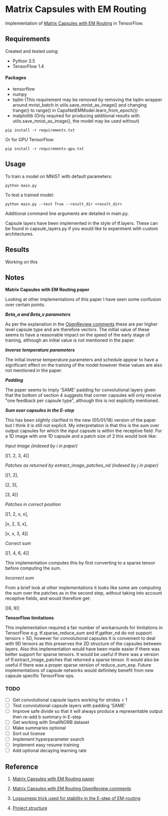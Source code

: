 # Matrix Capsules with EM Routing

Implementation of [Matrix Capsules with EM Routing](https://openreview.net/pdf?id=HJWLfGWRb) in TensorFlow.

## Requirements
Created and tested using:
- Python 3.5
- TensorFlow 1.4

#### Packages
- tensorflow
- numpy
- tqdm (This requirement may be removed by removing the tqdm wrapper around mnist_batch in utils.save_mnist_as_image() and changing trange() to range() in CapsNetEMModel.learn_from_epoch())
- matplotlib (Only required for producing additional results with utils.save_mnist_as_image(), the model may be used without) 

```commandline
pip install -r requirements.txt
```

Or for GPU TensorFlow:

```commandline
pip install -r requirements-gpu.txt
```

## Usage

To train a model on MNIST with default parameters:

```commandline
python main.py
```

To test a trained model:

```commandline
python main.py --test True --result_dir <result_dir>
```

Additional command line arguments are detailed in main.py.

Capsule layers have been implemented in the style of tf.layers. These can be found in capsule_layers.py if you would 
like to experiment with custom architectures. 

## Results

Working on this

## Notes

**Matrix Capsules with EM Routing paper**

Looking at other implementations of this paper I have seen some confusion over certain points.

**_Beta_a and Beta_v parameters_**

As per the explanation in the [OpenReview comments](https://openreview.net/forum?id=HJWLfGWRb) these are per higher 
level capsule type and are therefore vectors. The initial value of these seems to have a reasonable impact on the speed
of the early stage of training, although an initial value is not mentioned in the paper.

**_Inverse temperature parameters_**

The initial inverse temperature parameters and schedule appear to have a significant effect on the training of the model 
however these values are also not mentioned in the paper.

**_Padding_**

The paper seems to imply 'SAME' padding for convolutional layers given that the bottom of section 4 suggests that corner
capsules will only receive "one feedback per capsule type", although this is not explicitly mentioned.

**_Sum over capsules in the E-step_**

This has been slightly clarified in the new (05/01/18) version of the paper but I think it is still not explicit.
My interpretation is that this is the sum over output capsules for which the input capsule is within the receptive
field. For a 1D image with one 1D capsule and a patch size of 2 this would look like:

*Input image (indexed by i in paper)*

[[1, 2, 3, 4]]

*Patches as returned by extract_image_patches_nd (indexed by j in paper)*

[[1, 2],

 [2, 3],
 
 [3, 4]] 

*Patches in correct position*

[[1, 2, x, x],

 [x, 2, 3, x],
 
 [x, x, 3, 4]]
 
*Correct sum*

[[1, 4, 6, 4]]

This implementation computes this by first converting to a sparse tensor before computing the sum.

*Incorrect sum*

From a brief look at other implementations it looks like some are computing the sum over the patches as in the
second step, without taking into account receptive fields, and would therefore get:

[[6, 9]]


**TensorFlow limitations**

This implementation required a fair number of workarounds for limitations in TensorFlow e.g. tf.sparse_reduce_sum and 
tf.gather_nd do not support tensors > 5D, however for convolutional capsules it is convenient to deal with 9D tensors
as this preserves the 2D structure of the capsules between layers. Also this implementation would have been made easier 
if there was better support for sparse tensors. It would be useful if there was a version of tf.extract_image_patches
that returned a sparse tensor. It would also be useful if there was a proper sparse version of reduce_sum_exp.
Future implementations of capsule networks would definitely benefit from new capsule specific TensorFlow ops. 

### TODO

- [ ] Get convolutional capsule layers working for strides > 1
- [ ] Test convolutional capsule layers with padding 'SAME'
- [ ] Improve safe divide so that it will always produce a representable output then re-add b summary in E-step
- [ ] Get working with SmallNORB dataset
- [ ] Make summaries optional
- [ ] Sort out license
- [ ] Implement hyperparameter search
- [ ] Implement easy resume training
- [ ] Add optional decaying learning rate

## Reference
1. [Matrix Capsules with EM Routing paper](https://openreview.net/pdf?id=HJWLfGWRb)

2. [Matrix Capsules with EM Routing OpenReview comments](https://openreview.net/forum?id=HJWLfGWRb) 

3. [Logsumexp trick used for stability in the E-step of EM-routing](https://github.com/www0wwwjs1/Matrix-Capsules-EM-Tensorflow/issues/10)

4. [Project structure](https://blog.metaflow.fr/tensorflow-a-proposal-of-good-practices-for-files-folders-and-models-architecture-f23171501ae3)


